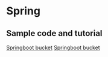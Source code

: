 # Spring

## Sample code and tutorial

[Springboot bucket](https://github.com/yidao620c/SpringBootBucket)
[Springboot bucket](https://www.xncoding.com/categories/spring/)